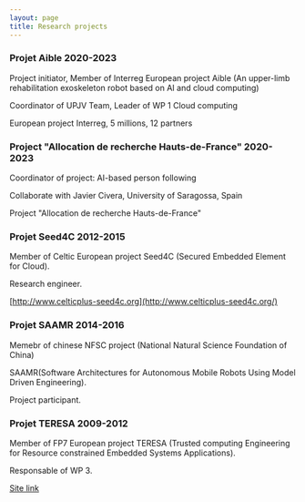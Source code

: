 ```yaml
---
layout: page
title: Research projects
---
```


### Projet Aible 2020-2023

Project initiator, Member of Interreg European project Aible (An upper-limb rehabilitation exoskeleton robot based on AI and cloud computing)

Coordinator of UPJV Team, Leader of WP 1 Cloud computing

European project Interreg, 5 millions, 12 partners

### Project "Allocation de recherche Hauts-de-France" 2020-2023

Coordinator of project: AI-based person following

Collaborate with Javier Civera, University of Saragossa, Spain

Project "Allocation de recherche Hauts-de-France"

### Projet Seed4C 2012-2015

Member of Celtic European project Seed4C (Secured Embedded Element for Cloud).

Research engineer.

[http://www.celticplus-seed4c.org](http://www.celticplus-seed4c.org/)


### Projet SAAMR 2014-2016

Memebr of chinese NFSC project (National Natural Science Foundation of China)

SAAMR(Software Architectures for Autonomous Mobile Robots Using Model Driven Engineering).

Project participant.

### Projet TERESA 2009-2012

Member of FP7 European project TERESA (Trusted computing Engineering
for Resource constrained Embedded Systems Applications).

Responsable of WP 3.

[Site link](https://cordis.europa.eu/project/rcn/93271_en.html)
